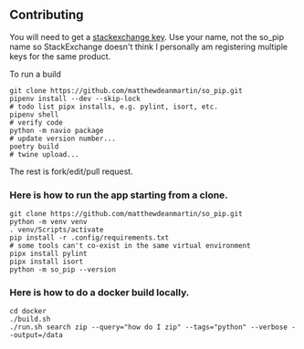 Contributing
------------
You will need to get a [stackexchange key](https://stackapps.com/apps/oauth/register). Use your name, not the so_pip name so StackExchange doesn't think
I personally am registering multiple keys for the same product.

To run a build
```
git clone https://github.com/matthewdeanmartin/so_pip.git
pipenv install --dev --skip-lock
# todo list pipx installs, e.g. pylint, isort, etc.
pipenv shell
# verify code
python -m navio package
# update version number...
poetry build
# twine upload...
```

The rest is fork/edit/pull request.

### Here is how to run the app starting from a clone.
```
git clone https://github.com/matthewdeanmartin/so_pip.git
python -m venv venv
. venv/Scripts/activate
pip install -r .config/requirements.txt
# some tools can't co-exist in the same virtual environment
pipx install pylint
pipx install isort
python -m so_pip --version
```

### Here is how to do a docker build locally.
```
cd docker
./build.sh
./run.sh search zip --query="how do I zip" --tags="python" --verbose --output=/data
```
